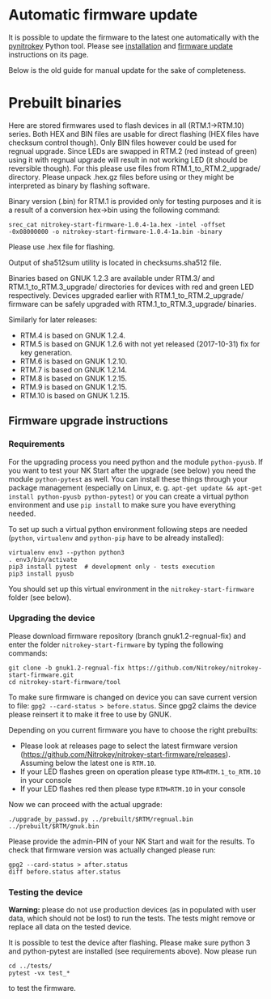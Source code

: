 
Automatic firmware update
=================

It is possible to update the firmware  to the latest one automatically with the [pynitrokey] Python tool. Please see [installation] and [firmware update] instructions on its page.

[pynitrokey]: https://github.com/Nitrokey/pynitrokey/#pynitrokey
[installation]: https://github.com/Nitrokey/pynitrokey/#installation
[firmware update]: https://github.com/Nitrokey/pynitrokey/#firmware-update-1

Below is the old guide for manual update for the sake of completeness.

Prebuilt binaries
========

Here are stored firmwares used to flash devices in all (RTM.1->RTM.10) series.  Both HEX and BIN files are usable for direct flashing (HEX files have checksum control though). Only BIN files however could be used for regnual upgrade.  Since LEDs are swapped in RTM.2 (red instead of green) using it with regnual upgrade will result in not working LED (it should be reversible though). For this please use files from RTM.1_to_RTM.2_upgrade/ directory.  Please unpack .hex.gz files before using or they might be interpreted as binary by flashing software.

Binary version (.bin) for RTM.1 is provided only for testing purposes and it is a result of a conversion hex->bin using the following command:
```
srec_cat nitrokey-start-firmware-1.0.4-1a.hex -intel -offset -0x08000000 -o nitrokey-start-firmware-1.0.4-1a.bin -binary
```
Please use .hex file for flashing.

Output of sha512sum utility is located in checksums.sha512 file.

Binaries based on GNUK 1.2.3 are available under RTM.3/ and RTM.1_to_RTM.3_upgrade/ directories for devices with red and green LED respectively. Devices upgraded earlier with RTM.1_to_RTM.2_upgrade/ firmware can be safely upgraded with RTM.1_to_RTM.3_upgrade/ binaries. 

Similarly for later releases:
- RTM.4 is based on GNUK 1.2.4.
- RTM.5 is based on GNUK 1.2.6 with not yet released (2017-10-31) fix for key generation.
- RTM.6 is based on GNUK 1.2.10.
- RTM.7 is based on GNUK 1.2.14.
- RTM.8 is based on GNUK 1.2.15.
- RTM.9 is based on GNUK 1.2.15.
- RTM.10 is based on GNUK 1.2.15.

Firmware upgrade instructions
-------

### Requirements

For the upgrading process you need python and the module `python-pyusb`. If you want to test your NK Start after the upgrade (see below) you need the module `python-pytest` as well. You can install these things through your package management (especially on Linux, e. g. `apt-get update && apt-get install python-pyusb python-pytest`) or you can create a virtual python environment and use `pip install` to make sure you have everything needed.

To set up such a virtual python environment following steps are needed (`python`, `virtualenv` and `python-pip` have to be already installed):

```
virtualenv env3 --python python3
. env3/bin/activate
pip3 install pytest  # development only - tests execution
pip3 install pyusb
```
You should set up this virtual environment in the `nitrokey-start-firmware` folder (see below).

### Upgrading the device
Please download firmware repository (branch gnuk1.2-regnual-fix) and enter the folder `nitrokey-start-firmware` by typing the following commands:

```
git clone -b gnuk1.2-regnual-fix https://github.com/Nitrokey/nitrokey-start-firmware.git
cd nitrokey-start-firmware/tool
```

To make sure firmware is changed on device you can save current version to file: `gpg2 --card-status > before.status`. Since gpg2 claims the device please reinsert it to make it free to use by GNUK.

Depending on you current firmware you have to choose the right prebuilts:
- Please look at releases page to select the latest firmware version (https://github.com/Nitrokey/nitrokey-start-firmware/releases). Assuming below the latest one is `RTM.10`.
- If your LED flashes green on operation please type `RTM=RTM.1_to_RTM.10` in your console
- If your LED flashes red then please type `RTM=RTM.10` in your console

Now we can proceed with the actual upgrade:
```
./upgrade_by_passwd.py ../prebuilt/$RTM/regnual.bin ../prebuilt/$RTM/gnuk.bin
```

Please provide the admin-PIN of your NK Start and wait for the results. To check that firmware version was actually changed please run:
```
gpg2 --card-status > after.status
diff before.status after.status
```

### Testing the device

**Warning:** please do not use production devices (as in populated with user data, which should not be lost) to run the tests. The tests might remove or replace all data on the tested device.

It is possible to test the device after flashing. Please make sure python 3 and python-pytest are installed (see requirements above). Now please run 
```
cd ../tests/
pytest -vx test_*
```
to test the firmware.
